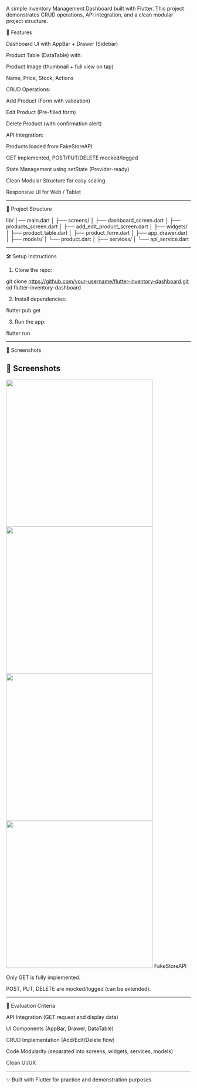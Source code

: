 A simple Inventory Management Dashboard built with Flutter.
This project demonstrates CRUD operations, API integration, and a clean modular project structure.

🚀 Features

Dashboard UI with AppBar + Drawer (Sidebar)

Product Table (DataTable) with:

Product Image (thumbnail + full view on tap)

Name, Price, Stock, Actions


CRUD Operations:

Add Product (Form with validation)

Edit Product (Pre-filled form)

Delete Product (with confirmation alert)


API Integration:

Products loaded from FakeStoreAPI

GET implemented, POST/PUT/DELETE mocked/logged


State Management using setState (Provider-ready)

Clean Modular Structure for easy scaling

Responsive UI for Web / Tablet



---

📂 Project Structure

lib/
│── main.dart
│
├── screens/
│   ├── dashboard_screen.dart
│   ├── products_screen.dart
│   ├── add_edit_product_screen.dart
│
├── widgets/
│   ├── product_table.dart
│   ├── product_form.dart
│   ├── app_drawer.dart
│
├── models/
│   └── product.dart
│
├── services/
│   └── api_service.dart


---

🛠 Setup Instructions

1. Clone the repo:

git clone https://github.com/your-username/flutter-inventory-dashboard.git
cd flutter-inventory-dashboard


2. Install dependencies:

flutter pub get


3. Run the app:

flutter run




---

📸 Screenshots

## 📸 Screenshots

<img src="lib/assets/screenshots/add_product.jpg" width="400"/>
<img src="lib/assets/screenshots/add_product.jpg" width="400"/>
<img src="lib/assets/screenshots/drawer.jpg" width="400"/>
<img src="lib/assets/screenshots/products.jpg" width="400"/>
FakeStoreAPI

Only GET is fully implemented.

POST, PUT, DELETE are mocked/logged (can be extended).



---

🎯 Evaluation Criteria

API Integration (GET request and display data)

UI Components (AppBar, Drawer, DataTable)

CRUD Implementation (Add/Edit/Delete flow)

Code Modularity (separated into screens, widgets, services, models)

Clean UI/UX



---

✨ Built with Flutter for practice and demonstration purposes

